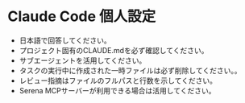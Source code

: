 # Claude Code 個人設定

- 日本語で回答してください。
- プロジェクト固有のCLAUDE.mdを必ず確認してください。
- サブエージェントを活用してください。
- タスクの実行中に作成された一時ファイルは必ず削除してください。。
- レビュー指摘はファイルのフルパスと行数を示してください。
- Serena MCPサーバーが利用できる場合は活用してください。
